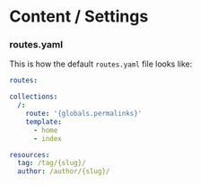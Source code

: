 # Content / Settings

### routes.yaml

This is how the default `routes.yaml` file looks like:

```yaml
routes:

collections:
  /:
    route: '{globals.permalinks}'
    template:
      - home
      - index

resources:
  tag: /tag/{slug}/
  author: /author/{slug}/
```

